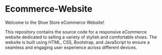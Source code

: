 # Ecommerce-Website
Welcome to the Shoe Store eCommerce Website!

This repository contains the source code for a responsive eCommerce website dedicated to selling a variety of stylish and comfortable shoes. The website is built using HTML, CSS, Bootstrap, and JavaScript to ensure a seamless and engaging user experience across different devices.
